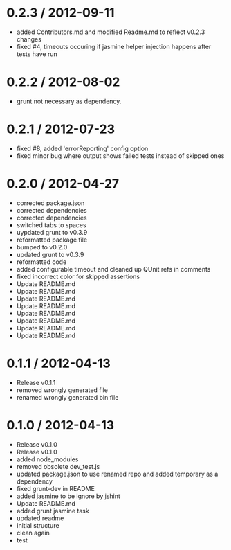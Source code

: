 
0.2.3 / 2012-09-11 
==================

  * added Contributors.md and modified Readme.md to reflect v0.2.3 changes
  * fixed #4, timeouts occuring if jasmine helper injection happens after tests have run

0.2.2 / 2012-08-02 
==================

  * grunt not necessary as dependency.

0.2.1 / 2012-07-23 
==================

  * fixed #8, added 'errorReporting' config option
  * fixed minor bug where output shows failed tests instead of skipped ones

0.2.0 / 2012-04-27 
==================

  * corrected package.json
  * corrected dependencies
  * corrected dependencies
  * switched tabs to spaces
  * uypdated grunt to v0.3.9
  * reformatted package file
  * bumped to v0.2.0
  * updated grunt to v0.3.9
  * reformatted code
  * added configurable timeout and cleaned up QUnit refs in comments
  * fixed incorrect color for skipped assertions
  * Update README.md
  * Update README.md
  * Update README.md
  * Update README.md
  * Update README.md
  * Update README.md
  * Update README.md
  * Update README.md
  
0.1.1 / 2012-04-13 
==================

  * Release v0.1.1
  * removed wrongly generated file
  * renamed wrongly generated bin file
  
0.1.0 / 2012-04-13 
==================

  * Release v0.1.0
  * Release v0.1.0
  * added node_modules
  * removed obsolete dev_test.js
  * updated package.json to use renamed repo and added temporary as a dependency
  * fixed grunt-dev in README
  * added jasmine to be ignore by jshint
  * Update README.md
  * added grunt jasmine task
  * updated readme
  * initial structure
  * clean again
  * test

